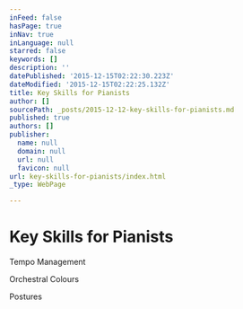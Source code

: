 ```yaml
---
inFeed: false
hasPage: true
inNav: true
inLanguage: null
starred: false
keywords: []
description: ''
datePublished: '2015-12-15T02:22:30.223Z'
dateModified: '2015-12-15T02:22:25.132Z'
title: Key Skills for Pianists
author: []
sourcePath: _posts/2015-12-12-key-skills-for-pianists.md
published: true
authors: []
publisher:
  name: null
  domain: null
  url: null
  favicon: null
url: key-skills-for-pianists/index.html
_type: WebPage

---
```

# Key Skills for Pianists

Tempo Management

Orchestral Colours

Postures